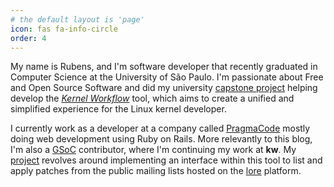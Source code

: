 ```yaml
---
# the default layout is 'page'
icon: fas fa-info-circle
order: 4
---
```


My name is Rubens, and I'm software developer that recently graduated in
Computer Science at the University of São Paulo. I'm passionate about Free and
Open Source Software and did my university [capstone project][tcc] helping
develop the *[Kernel Workflow][kw]* tool, which aims to create a unified and
simplified experience for the Linux kernel developer.

I currently work as a developer at a company called [PragmaCode][pragma] mostly
doing web development using Ruby on Rails. More relevantly to this blog, I'm
also a [GSoC][gsoc] contributor, where I'm continuing my work at **kw**. My
[project][gsoc-project] revolves around implementing an interface within this
tool to list and apply patches from the public mailing lists hosted on the
[lore][lore] platform.

[tcc]:          https://linux.ime.usp.br/~rubensn/mac0499/
[kw]:           https://kworkflow.org
[gsoc]:         https://summerofcode.withgoogle.com/
[gsoc-project]: https://summerofcode.withgoogle.com/programs/2022/projects/RE49fQ8O
[pragma]:       https://www.pragmacode.com.br
[lore]:         https://lore.kernel.org
